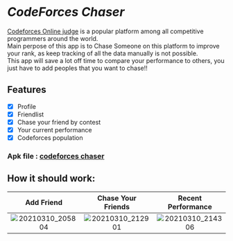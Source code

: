 # *CodeForces Chaser*

[Codeforces Online judge](https://codeforces.com/) is a popular platform among all competitive programmers around the world.\
Main perpose of this app is to Chase Someone on this platform to improve your rank, as keep tracking of all the data manually is not possible.\
This app will save a lot off time to compare your performance to others, you just have to add peoples that you want to chase!!

## Features

* [x] Profile
* [x] Friendlist
* [x] Chase your friend by contest
* [x] Your current performance
* [x] Codeforces population

### Apk file : [codeforces chaser](https://github.com/tanimahossain/Code-Forces-Chaser/files/6118739/cf.chaser.zip)

## How it should work:

Add Friend | Chase Your Friends | Recent Performance
:-------------------------:|:-------------------------:|:-------------------------:
![20210310_205804](https://user-images.githubusercontent.com/34402268/110666494-96161e00-81f3-11eb-8fa1-bcc8b8f7e78b.gif)  |  ![20210310_212901](https://user-images.githubusercontent.com/34402268/110686033-1f841b00-8209-11eb-8dca-5f0f523700cf.gif) | ![20210310_214306](https://user-images.githubusercontent.com/34402268/110686043-2317a200-8209-11eb-8803-7ff465e53dfd.gif)


